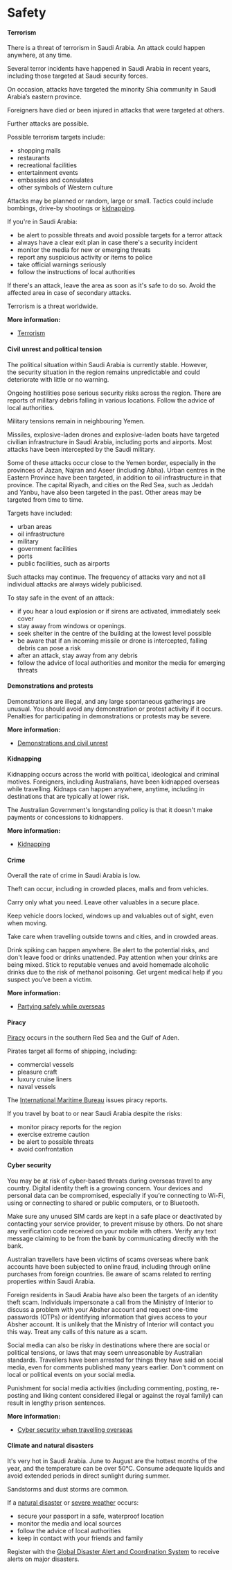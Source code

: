 # Safety

#### Terrorism

There is a threat of terrorism in Saudi Arabia. An attack could happen anywhere, at any time.

Several terror incidents have happened in Saudi Arabia in recent years, including those targeted at Saudi security forces. 

On occasion, attacks have targeted the minority Shia community in Saudi Arabia’s eastern province.

Foreigners have died or been injured in attacks that were targeted at others.

Further attacks are possible.

Possible terrorism targets include:

* shopping malls
* restaurants
* recreational facilities
* entertainment events
* embassies and consulates
* other symbols of Western culture

Attacks may be planned or random, large or small. Tactics could include bombings, drive-by shootings or [kidnapping](/before-you-go/safety/kidnapping "Reducing the risk of kidnapping").

If you're in Saudi Arabia:

* be alert to possible threats and avoid possible targets for a terror attack
* always have a clear exit plan in case there's a security incident
* monitor the media for new or emerging threats
* report any suspicious activity or items to police
* take official warnings seriously
* follow the instructions of local authorities

If there's an attack, leave the area as soon as it's safe to do so. Avoid the affected area in case of secondary attacks.

Terrorism is a threat worldwide.

**More information:**

* [Terrorism](/before-you-go/safety/terrorism "Terrorism")

#### Civil unrest and political tension

The political situation within Saudi Arabia is currently stable. However, the security situation in the region remains unpredictable and could deteriorate with little or no warning.

Ongoing hostilities pose serious security risks across the region. There are reports of military debris falling in various locations. Follow the advice of local authorities.

Military tensions remain in neighbouring Yemen.

Missiles, explosive-laden drones and explosive-laden boats have targeted civilian infrastructure in Saudi Arabia, including ports and airports. Most attacks have been intercepted by the Saudi military.

Some of these attacks occur close to the Yemen border, especially in the provinces of Jazan, Najran and Aseer (including Abha). Urban centres in the Eastern Province have been targeted, in addition to oil infrastructure in that province. The capital Riyadh, and cities on the Red Sea, such as Jeddah and Yanbu, have also been targeted in the past. Other areas may be targeted from time to time.

Targets have included:

* urban areas
* oil infrastructure
* military
* government facilities
* ports
* public facilities, such as airports

Such attacks may continue. The frequency of attacks vary and not all individual attacks are always widely publicised.

To stay safe in the event of an attack:

* if you hear a loud explosion or if sirens are activated, immediately seek cover
* stay away from windows or openings.
* seek shelter in the centre of the building at the lowest level possible
* be aware that if an incoming missile or drone is intercepted, falling debris can pose a risk
* after an attack, stay away from any debris
* follow the advice of local authorities and monitor the media for emerging threats

#### Demonstrations and protests

Demonstrations are illegal, and any large spontaneous gatherings are unusual. You should avoid any demonstration or protest activity if it occurs. Penalties for participating in demonstrations or protests may be severe.

**More information:**

* [Demonstrations and civil unrest](/node/343)

#### Kidnapping

Kidnapping occurs across the world with political, ideological and criminal motives. Foreigners, including Australians, have been kidnapped overseas while travelling. Kidnaps can happen anywhere, anytime, including in destinations that are typically at lower risk.

The Australian Government's longstanding policy is that it doesn't make payments or concessions to kidnappers.

**More information:**

* [Kidnapping](https://www.smartraveller.gov.au/before-you-go/safety/kidnapping)

#### Crime

Overall the rate of crime in Saudi Arabia is low.

Theft can occur, including in crowded places, malls and from vehicles.

Carry only what you need. Leave other valuables in a secure place.

Keep vehicle doors locked, windows up and valuables out of sight, even when moving.

Take care when travelling outside towns and cities, and in crowded areas.

Drink spiking can happen anywhere. Be alert to the potential risks, and don't leave food or drinks unattended. Pay attention when your drinks are being mixed. Stick to reputable venues and avoid homemade alcoholic drinks due to the risk of methanol poisoning. Get urgent medical help if you suspect you’ve been a victim.

**More information:**

* [Partying safely while overseas](https://aus01.safelinks.protection.outlook.com/?url=https%3A%2F%2Fwww.smartraveller.gov.au%2Fbefore-you-go%2Fsafety%2Fpartying&data=05%7C02%7CMichelle.Lam%40dfat.gov.au%7Cbd0cd565db744527188508dd41a4930d%7C9b7f23b30e8347a58a40ffa8a6fea536%7C0%7C0%7C638738897282360647%7CUnknown%7CTWFpbGZsb3d8eyJFbXB0eU1hcGkiOnRydWUsIlYiOiIwLjAuMDAwMCIsIlAiOiJXaW4zMiIsIkFOIjoiTWFpbCIsIldUIjoyfQ%3D%3D%7C0%7C%7C%7C&sdata=8hzP1P0iV92Jm88KsRyu4DlEadlSJN77OY%2FyBZsYuRk%3D&reserved=0)

#### Piracy

[Piracy](/before-you-go/safety/piracy "Reducing the risk of piracy") occurs in the southern Red Sea and the Gulf of Aden.

Pirates target all forms of shipping, including:

* commercial vessels
* pleasure craft
* luxury cruise liners
* naval vessels

The [International Maritime Bureau](https://www.icc-ccs.org/piracy-reporting-centre) issues piracy reports.

If you travel by boat to or near Saudi Arabia despite the risks:

* monitor piracy reports for the region
* exercise extreme caution
* be alert to possible threats
* avoid confrontation

#### Cyber security

You may be at risk of cyber-based threats during overseas travel to any country. Digital identity theft is a growing concern. Your devices and personal data can be compromised, especially if you’re connecting to Wi-Fi, using or connecting to shared or public computers, or to Bluetooth.

Make sure any unused SIM cards are kept in a safe place or deactivated by contacting your service provider, to prevent misuse by others. Do not share any verification code received on your mobile with others. Verify any text message claiming to be from the bank by communicating directly with the bank.

Australian travellers have been victims of scams overseas where bank accounts have been subjected to online fraud, including through online purchases from foreign countries. Be aware of scams related to renting properties within Saudi Arabia.

Foreign residents in Saudi Arabia have also been the targets of an identity theft scam. Individuals impersonate a call from the Ministry of Interior to discuss a problem with your Absher account and request one-time passwords (OTPs) or identifying information that gives access to your Absher account. It is unlikely that the Ministry of Interior will contact you this way. Treat any calls of this nature as a scam.

Social media can also be risky in destinations where there are social or political tensions, or laws that may seem unreasonable by Australian standards. Travellers have been arrested for things they have said on social media, even for comments published many years earlier. Don't comment on local or political events on your social media.

Punishment for social media activities (including commenting, posting, re-posting and liking content considered illegal or against the royal family) can result in lengthy prison sentences.

**More information:**

* [Cyber security when travelling overseas](https://www.smartraveller.gov.au/before-you-go/staying-safe/cyber-security)

#### Climate and natural disasters

It's very hot in Saudi Arabia. June to August are the hottest months of the year, and the temperature can be over 50°C. Consume adequate liquids and avoid extended periods in direct sunlight during summer.

Sandstorms and dust storms are common.

If a [natural disaster](/node/346) or [severe weather](/node/347) occurs:

* secure your passport in a safe, waterproof location
* monitor the media and local sources
* follow the advice of local authorities
* keep in contact with your friends and family

Register with the [Global Disaster Alert and Coordination System](http://www.gdacs.org/) to receive alerts on major disasters.
